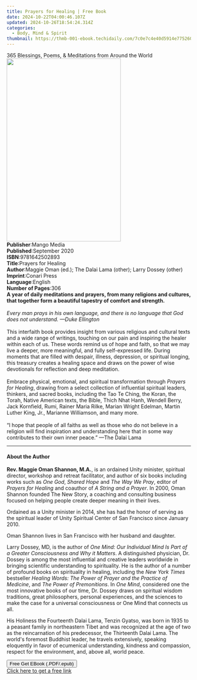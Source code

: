```yaml
---
title: Prayers for Healing | Free Book
date: 2024-10-22T04:00:46.107Z
updated: 2024-10-26T18:54:24.314Z
categories:
  - Body, Mind & Spirit
thumbnail: https://thmb-001-ebook.techidaily.com/7c0e7c4e40d5914e775260024ef22c89c2bee3dcbfc8048358ee21857391eca5.jpg
---
```

<main id="book-container">
  <div class="flex flex-col">
    <div class="book-brief flex-1 py-6 px-4 sm:p-6 md:py-10 md:px-8">
      <!-- brief-->
      <div class="book-brief-main">
        365 Blessings, Poems, & Meditations from Around the World
      </div>
    </div>
    <div
      class="book-meta-info flex-1 grid gap-4 col-start-1 col-end-3 row-start-1 sm:mb-6 sm:grid-cols-4 lg:gap-6 lg:col-start-2 lg:row-end-6 lg:row-span-6 lg:mb-0"
    >
      <div
        class="book-meta-info-left place-content-center mt-4 p-4 text-sm leading-6 col-start-2 col-span-2 dark:text-slate-400"
      >
        <img
          class="w-full h-500 object-cover rounded-lg sm:h-255 sm:col-span-2 lg:col-span-full"
          src="https://img-001-ebook.techidaily.com/94f63487ac019ecd7e1af8c200d7df4444d47913d284aacdad04fc922b017697.jpg"
          alt=""
          width="312"
          height="500"
        />
      </div>
      <div
        class="book-meta-info-right mt-2 col-start-1 row-start-2 col-span-3 self-center"
      >
        <!-- meta data  -->
        <div class="flex flex-col px-4 md:px-8">
          <div class="flex-1">
            <strong>Publisher</strong>:<span class="px-2">Mango Media</span>
          </div>
          <div class="flex-1">
            <strong>Published</strong>:<span class="px-2">September 2020</span>
          </div>
          <div class="flex-1">
            <strong>ISBN</strong>:<span class="px-2">9781642502893</span>
          </div>
          <div class="flex-1">
            <strong>Title</strong>:<span class="px-2">Prayers for Healing</span>
          </div>
          <div class="flex-1">
            <strong>Author</strong>:<span class="px-2"
              >Maggie Oman (ed.); The Dalai Lama (other); Larry Dossey
              (other)</span
            >
          </div>
          <div class="flex-1">
            <strong>Imprint</strong>:<span class="px-2">Conari Press</span>
          </div>
          <div class="flex-1">
            <strong>Language</strong>:<span class="px-2">English</span>
          </div>
          <div class="flex-1">
            <strong>Number of Pages</strong>:<span class="px-2">306</span>
          </div>
        </div>
      </div>
    </div>
    <div class="book-description flex-1 py-6 px-4 sm:p-6 md:py-10 md:px-8">
      <div class="book-description-main">
        <div accordion-content="" id="description">
          <b
            >A year of daily meditations and prayers, from many religions and
            cultures, that together form a beautiful tapestry of comfort and
            strength.</b
          ><br /><br /><i
            >Every man prays in his own language, and there is no language that
            God does not understand. —Duke Ellington</i
          ><br /><br />This interfaith book provides insight from various
          religious and cultural texts and a wide range of writings, touching on
          our pain and inspiring the healer within each of us. These words
          remind us of hope and faith, so that we may live a deeper, more
          meaningful, and fully self-expressed life. During moments that are
          filled with despair, illness, depression, or spiritual longing, this
          treasury creates a healing space and draws on the power of wise
          devotionals for reflection and deep meditation.<br /><br />Embrace
          physical, emotional, and spiritual transformation through
          <i>Prayers for Healing</i>, drawing from a select collection of
          influential spiritual leaders, thinkers, and sacred books, including
          the Tao Te Ching, the Koran, the Torah, Native American texts, the
          Bible, Thich Nhat Hanh, Wendell Berry, Jack Kornfield, Rumi, Rainer
          Maria Rilke, Marian Wright Edelman, Martin Luther King, Jr., Marianne
          Williamson, and many more.<br /><br />“I hope that people of all
          faiths as well as those who do not believe in a religion will find
          inspiration and understanding here that in some way contributes to
          their own inner peace.” —The Dalai Lama
        </div>
        <div class="accordion-fader"></div>
      </div>
    </div>
    <div class="book-excerpts flex-1 py-6 px-4 sm:p-6 md:py-10 md:px-8">
      <!-- excerpts-->
      <div class="book-excerpts-main">
        <hr />
        <h4 class="placeholder placeholder-heading">
          <span>About the Author</span>
        </h4>
        <p></p>
        <p>
          <b>Rev. Maggie Oman Shannon, M.A.</b>, is an ordained Unity minister,
          spiritual director, workshop and retreat facilitator, and author of
          six books including works such as <i>One God</i>,
          <i>Shared Hope</i> and <i>The Way We Pray</i>, editor of
          <i>Prayers for Healing</i> and coauthor of
          <i>A String and a Prayer</i>. In 2000, Oman Shannon founded The New
          Story, a coaching and consulting business focused on helping people
          create deeper meaning in their lives.
        </p>
        <p>
          Ordained as a Unity minister in 2014, she has had the honor of serving
          as the spiritual leader of Unity Spiritual Center of San Francisco
          since January 2010.
        </p>
        <p>
          Oman Shannon lives in San Francisco with her husband and daughter.
        </p>
        <p>
          Larry Dossey, MD, is the author of
          <i
            >One Mind: Our Individual Mind Is Part of a Greater Consciousness
            and Why it Matters</i
          >. A distinguished physician, Dr. Dossey is among the most influential
          and creative leaders worldwide in bringing scientific understanding to
          spirituality. He is the author of a number of profound books on
          spirituality in healing, including the
          <i>New York Times</i> bestseller
          <i>Healing Words: The Power of Prayer and the Practice of Medicine</i
          >, and <i>The Power of Premonitions</i>. In <i>One Mind</i>,
          considered one the most innovative books of our time, Dr. Dossey draws
          on spiritual wisdom traditions, great philosophers, personal
          experiences, and the sciences to make the case for a universal
          consciousness or One Mind that connects us all.
        </p>
        <p>
          His Holiness the Fourteenth Dalai Lama, Tenzin Gyatso, was born in
          1935 to a peasant family in northeastern Tibet and was recognized at
          the age of two as the reincarnation of his predecessor, the Thirteenth
          Dalai Lama. The world's foremost Buddhist leader, he travels
          extensively, speaking eloquently in favor of ecumenical understanding,
          kindness and compassion, respect for the environment, and, above all,
          world peace.
        </p>
        <p></p>
      </div>
    </div>
    <div
      class="book-about-author flex-1 py-6 px-4 sm:p-6 md:py-10 md:px-8"
    ></div>
    <div class="book-free-get flex-1 py-6 px-4 sm:p-6 md:py-10 md:px-8">
      <button
        id="btn-free-get"
        class="bg-blue-500 hover:bg-blue-700 text-white font-bold py-2 px-4 rounded"
      >
        Free Get EBook (.PDF/.epub)
      </button>
      <div id="countdown-display" class="px-2 text-lg mt-2"></div>
      <a
        id="free-link"
        class="hidden bg-blue-500 hover:bg-blue-700 text-white font-bold py-2 px-4 rounded"
        href="https://www.ebooks.com/en-us/book/210710247/prayers-for-healing/maggie-oman/"
        target="_blank"
        >Click here to get a free link</a
      >
    </div>
    <script>
      let countdownTime = 0;
      let countdownInterval = null;
      document
        .getElementById('btn-free-get')
        .addEventListener('click', startCountdown);
      function startCountdown() {
        countdownTime = new Date().getTime() + 60000 * 3;
        countdownInterval = setInterval(updateCountdown, 1000);
        document.getElementById('btn-free-get').disabled = true;
        document
          .getElementById('btn-free-get')
          .classList.add('bg-gray-500', 'cursor-not-allowed');
      }
      function updateCountdown() {
        let currentTime = new Date().getTime();
        let timeLeft = countdownTime - currentTime;
        let secondsLeft = Math.floor(timeLeft / 1000);
        document.getElementById('countdown-display').innerHTML =
          `Remaining time: ${secondsLeft} seconds.`;
        if (secondsLeft <= 0) {
          clearInterval(countdownInterval);
          document.getElementById('btn-free-get').classList.add('hidden');
          document.getElementById('free-link').classList.remove('hidden');
          document.getElementById('countdown-display').innerHTML = '';
        }
      }
    </script>
  </div>
</main>

<ins class="adsbygoogle"
      style="display:block"
      data-ad-client="ca-pub-7571918770474297"
      data-ad-slot="8358498916"
      data-ad-format="auto"
      data-full-width-responsive="true"></ins>
    